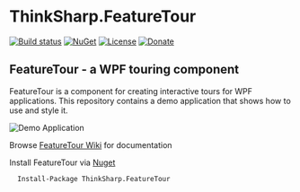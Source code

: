 # ThinkSharp.FeatureTour

[![Build status](https://ci.appveyor.com/api/projects/status/l3aagqmbfmgxwv3t?svg=true)](https://ci.appveyor.com/project/JanDotNet/thinksharp-featuretour)
[![NuGet](https://img.shields.io/nuget/v/ThinkSharp.FeatureTour.svg)](https://www.nuget.org/packages/ThinkSharp.FeatureTour/) [![License](https://img.shields.io/badge/license-MIT-blue.svg)](LICENSE.TXT)
[![Donate](https://img.shields.io/badge/Donate-PayPal-green.svg)](https://www.paypal.com/cgi-bin/webscr?cmd=_s-xclick&hosted_button_id=MSBFDUU5UUQZL)

## FeatureTour - a WPF touring component

FeatureTour is a component for creating interactive tours for WPF applications. 
This repository contains a demo application that shows how to use and style it.

![Demo Application](http://images.thinksharp.de/web/FeatureTour.Demo.png)

Browse [FeatureTour Wiki](https://github.com/JanDotNet/ThinkSharp.FeatureTour/wiki) for documentation

Install FeatureTour via [Nuget](https://www.nuget.org/packages/Thinksharp.FeatureTour)

      Install-Package ThinkSharp.FeatureTour 
